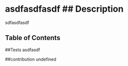 # asdfasdfasdf ## Description
  sdfasdfasdf
  
  ## Table of Contents

  ##Tests
  asdfasdf

  ##contribution
  undefined
